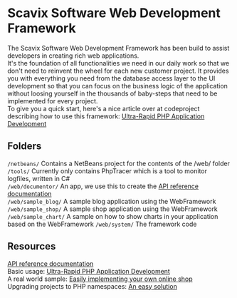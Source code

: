 Scavix Software Web Development Framework
=========================================

The Scavix Software Web Development Framework has been build to assist developers in creating rich web applications.      
It's the foundation of all functionalities we need in our daily work so that we don't need to reinvent the wheel for each new customer project. It provides you with everything you need from the database access layer to the UI development so that you can focus on the business logic of the application without loosing yourself in the thousands of baby-steps that need to be implemented for every project.        
To give you a quick start, here's a nice article over at codeproject describing how to use this framework: 
[Ultra-Rapid PHP Application Development](http://www.codeproject.com/Articles/553018/Ultra-Rapid-PHP-Application-Development)

Folders
-------
`/netbeans/` Contains a NetBeans project for the contents of the /web/ folder        
`/tools/` Currently only contains PhpTracer which is a tool to monitor logfiles, written in C#        
`/web/documentor/` An app, we use this to create the [API reference documentation](https://github.com/ScavixSoftware/WebFramework/wiki)        
`/web/sample_blog/` A sample blog application using the WebFramework
`/web/sample_shop/` A sample shop application using the WebFramework
`/web/sample_chart/` A sample on how to show charts in your application based on the WebFramework
`/web/system/` The framework code        

Resources
---------
[API reference documentation](https://github.com/ScavixSoftware/WebFramework/wiki)        
Basic usage: [Ultra-Rapid PHP Application Development](http://www.codeproject.com/Articles/553018/Ultra-Rapid-PHP-Application-Development)        
A real world sample: [Easily implementing your own online shop](http://www.codeproject.com/Articles/586703/Easily-implementing-your-own-online-shop)        
Upgrading projects to PHP namespaces: [An easy solution](http://www.codeproject.com/Articles/643091/Upgrading-projects-to-PHP-namespaces-An-easy-solut)        
